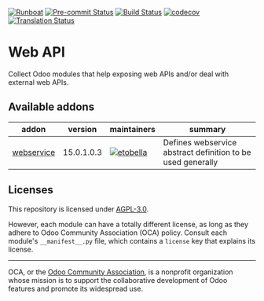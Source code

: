 
[![Runboat](https://img.shields.io/badge/runboat-Try%20me-875A7B.png)](https://runboat.odoo-community.org/builds?repo=OCA/web-api&target_branch=15.0)
[![Pre-commit Status](https://github.com/OCA/web-api/actions/workflows/pre-commit.yml/badge.svg?branch=15.0)](https://github.com/OCA/web-api/actions/workflows/pre-commit.yml?query=branch%3A15.0)
[![Build Status](https://github.com/OCA/web-api/actions/workflows/test.yml/badge.svg?branch=15.0)](https://github.com/OCA/web-api/actions/workflows/test.yml?query=branch%3A15.0)
[![codecov](https://codecov.io/gh/OCA/web-api/branch/15.0/graph/badge.svg)](https://codecov.io/gh/OCA/web-api)
[![Translation Status](https://translation.odoo-community.org/widgets/web-api-15-0/-/svg-badge.svg)](https://translation.odoo-community.org/engage/web-api-15-0/?utm_source=widget)

<!-- /!\ do not modify above this line -->

# Web API

Collect Odoo modules that help exposing web APIs and/or deal with external web APIs.

<!-- /!\ do not modify below this line -->

<!-- prettier-ignore-start -->

[//]: # (addons)

Available addons
----------------
addon | version | maintainers | summary
--- | --- | --- | ---
[webservice](webservice/) | 15.0.1.0.3 | [![etobella](https://github.com/etobella.png?size=30px)](https://github.com/etobella) | Defines webservice abstract definition to be used generally

[//]: # (end addons)

<!-- prettier-ignore-end -->

## Licenses

This repository is licensed under [AGPL-3.0](LICENSE).

However, each module can have a totally different license, as long as they adhere to Odoo Community Association (OCA)
policy. Consult each module's `__manifest__.py` file, which contains a `license` key
that explains its license.

----
OCA, or the [Odoo Community Association](http://odoo-community.org/), is a nonprofit
organization whose mission is to support the collaborative development of Odoo features
and promote its widespread use.
